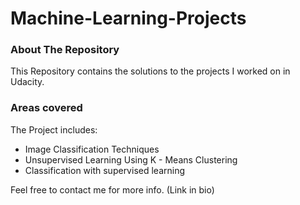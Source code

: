 # Machine-Learning-Projects

### About The Repository

This Repository contains the solutions to the projects I worked on in Udacity.

### Areas covered
The Project includes:
- Image Classification Techniques
- Unsupervised Learning Using K - Means Clustering
- Classification with supervised learning

Feel free to contact me for more info. (Link in bio)
